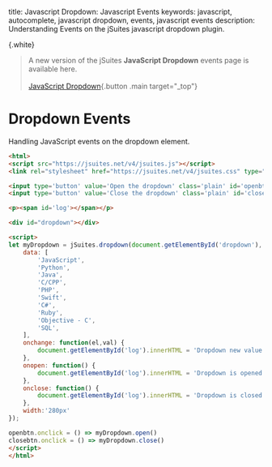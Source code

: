 title: Javascript Dropdown: Javascript Events
keywords: javascript, autocomplete, javascript dropdown, events, javascript events
description: Understanding Events on the jSuites javascript dropdown plugin.

{.white}
> A new version of the jSuites **JavaScript Dropdown** events page is available here.
> <br><br>
> [JavaScript Dropdown](/docs/dropdown){.button .main target="_top"}

Dropdown Events
======

Handling JavaScript events on the dropdown element.


```html
<html>
<script src="https://jsuites.net/v4/jsuites.js"></script>
<link rel="stylesheet" href="https://jsuites.net/v4/jsuites.css" type="text/css" />

<input type='button' value='Open the dropdown' class='plain' id='openbtn'>
<input type='button' value='Close the dropdown' class='plain' id='closebtn'>

<p><span id='log'></span></p>

<div id="dropdown"></div>

<script>
let myDropdown = jSuites.dropdown(document.getElementById('dropdown'), {
    data: [
        'JavaScript',
        'Python',
        'Java',
        'C/CPP',
        'PHP',
        'Swift',
        'C#',
        'Ruby',
        'Objective - C',
        'SQL',
    ],
    onchange: function(el,val) {
        document.getElementById('log').innerHTML = 'Dropdown new value is: ' + val;
    },
    onopen: function() {
        document.getElementById('log').innerHTML = 'Dropdown is opened';
    },
    onclose: function() {
        document.getElementById('log').innerHTML = 'Dropdown is closed';
    },
    width:'280px'
});

openbtn.onclick = () => myDropdown.open()
closebtn.onclick = () => myDropdown.close()
</script>
</html>
```
